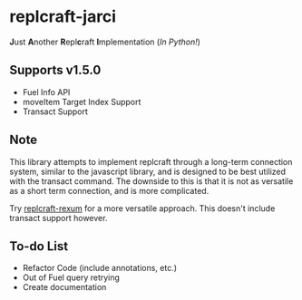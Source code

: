 # replcraft-jarci
**J**ust **A**nother **R**epl**c**raft **I**mplementation (*In Python!*)

## Supports v1.5.0
- Fuel Info API
- moveItem Target Index Support
- Transact Support

## Note
This library attempts to implement replcraft through a long-term connection system, similar to the javascript library, and is designed to be best utilized with the transact command. The downside to this is that it is not as versatile as a short term connection, and is more complicated.

Try [replcraft-rexum](https://pypi.org/project/replcraft-rexum/) for a more versatile approach. This doesn't include transact support however.

## To-do List
- Refactor Code (include annotations, etc.)
- Out of Fuel query retrying
- Create documentation
